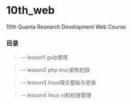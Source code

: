 # 10th_web
10th Quanta Research Development Web Course

### 目录
> -- lesson1 gulp使用

> -- lesson2 php mvc架构初探

> -- lesson3 linux理论基础与安装

> -- lesson4 linux vi和权限管理
